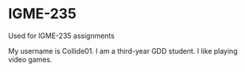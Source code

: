 # IGME-235
Used for IGME-235 assignments

My username is Collide01. I am a third-year GDD student. I like playing video games.
